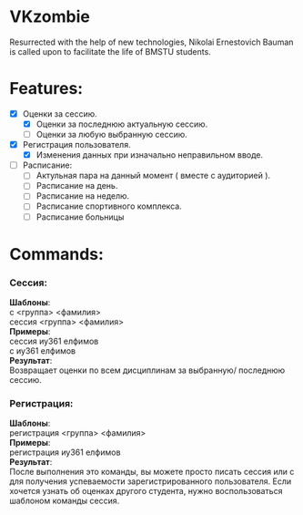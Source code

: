 # VKzombie
Resurrected with the help of new technologies, Nikolai Ernestovich Bauman is called upon to facilitate the life of BMSTU students.
# Features:

- [x] Оценки за сессию.  
  - [x] Оценки за последнюю актуальную сессию.
  - [ ] Оценки за любую выбранную сессию.
- [x] Регистрация пользователя.
  - [x] Изменения данных при изначально неправильном вводе.
- [ ] Расписание:
  - [ ] Актульная пара на данный момент ( вместе с аудиторией ).
  - [ ] Расписание на день.
  - [ ] Расписание на неделю.
  - [ ] Расписание спортивного комплекса.
  - [ ] Расписание больницы

# Commands:
### Сессия:  
**Шаблоны**:  
с <группа> <фамилия>  
сессия <группа> <фамилия>  
**Примеры**:  
сессия иу361 елфимов  
с иу361 елфимов  
**Результат**:  
 Возвращает оценки по всем дисциплинам за выбранную/ последнюю сессию.
 ### Регистрация:  
**Шаблоны**:  
регистрация <группа> <фамилия>      
**Примеры**:  
регистрация иу361 елфимов  
**Результат**:  
После выполнения это команды, вы можете просто писать сессия или с для получения успеваемости зарегистрированного пользователя. Если хочется узнать об оценках другого студента, нужно воспользоваться шаблоном команды сессия.
 

      
